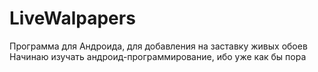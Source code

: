 # LiveWalpapers
Программа для Андроида, для добавления на заставку живых обоев
Начинаю изучать андроид-программирование, ибо уже как бы пора
